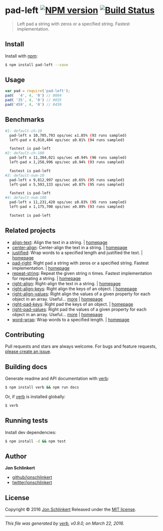 # pad-left [![NPM version](https://img.shields.io/npm/v/pad-left.svg)](https://www.npmjs.com/package/pad-left) [![Build Status](https://img.shields.io/travis/jonschlinkert/pad-left.svg)](https://travis-ci.org/jonschlinkert/pad-left)

> Left pad a string with zeros or a specified string. Fastest implementation.

## Install

Install with [npm](https://www.npmjs.com/):

```sh
$ npm install pad-left --save
```

## Usage

```js
var pad = require('pad-left');
pad(  '4', 4, '0') // 0004
pad( '35', 4, '0') // 0035
pad('459', 4, '0') // 0459
```

## Benchmarks

```sh
#1: default-ch-10
  pad-left x 10,705,793 ops/sec ±1.85% (93 runs sampled)
  left-pad x 6,010,404 ops/sec ±0.81% (94 runs sampled)

  fastest is pad-left
#2: default-ch-100
  pad-left x 11,304,021 ops/sec ±0.94% (96 runs sampled)
  left-pad x 1,258,996 ops/sec ±0.94% (93 runs sampled)

  fastest is pad-left
#3: default-num-10
  pad-left x 9,812,997 ops/sec ±0.65% (95 runs sampled)
  left-pad x 5,593,133 ops/sec ±0.87% (95 runs sampled)

  fastest is pad-left
#4: default-num-100
  pad-left x 11,231,420 ops/sec ±0.83% (95 runs sampled)
  left-pad x 1,175,700 ops/sec ±0.89% (93 runs sampled)

  fastest is pad-left
```

## Related projects

* [align-text](https://www.npmjs.com/package/align-text): Align the text in a string. | [homepage](https://github.com/jonschlinkert/align-text)
* [center-align](https://www.npmjs.com/package/center-align): Center-align the text in a string. | [homepage](https://github.com/jonschlinkert/center-align)
* [justified](https://www.npmjs.com/package/justified): Wrap words to a specified length and justified the text. | [homepage](https://github.com/jonschlinkert/justified)
* [pad-right](https://www.npmjs.com/package/pad-right): Right pad a string with zeros or a specified string. Fastest implementation. | [homepage](https://github.com/jonschlinkert/pad-right)
* [repeat-string](https://www.npmjs.com/package/repeat-string): Repeat the given string n times. Fastest implementation for repeating a string. | [homepage](https://github.com/jonschlinkert/repeat-string)
* [right-align](https://www.npmjs.com/package/right-align): Right-align the text in a string. | [homepage](https://github.com/jonschlinkert/right-align)
* [right-align-keys](https://www.npmjs.com/package/right-align-keys): Right align the keys of an object. | [homepage](https://github.com/jonschlinkert/right-align-keys)
* [right-align-values](https://www.npmjs.com/package/right-align-values): Right align the values of a given property for each object in an array. Useful… [more](https://www.npmjs.com/package/right-align-values) | [homepage](https://github.com/jonschlinkert/right-align-values)
* [right-pad-keys](https://www.npmjs.com/package/right-pad-keys): Right pad the keys of an object. | [homepage](https://github.com/jonschlinkert/right-pad-keys)
* [right-pad-values](https://www.npmjs.com/package/right-pad-values): Right pad the values of a given property for each object in an array. Useful… [more](https://www.npmjs.com/package/right-pad-values) | [homepage](https://github.com/jonschlinkert/right-pad-values)
* [word-wrap](https://www.npmjs.com/package/word-wrap): Wrap words to a specified length. | [homepage](https://github.com/jonschlinkert/word-wrap)

## Contributing

Pull requests and stars are always welcome. For bugs and feature requests, [please create an issue](https://github.com/jonschlinkert/pad-left/issues/new).

## Building docs

Generate readme and API documentation with [verb](https://github.com/verbose/verb):

```sh
$ npm install verb && npm run docs
```

Or, if [verb](https://github.com/verbose/verb) is installed globally:

```sh
$ verb
```

## Running tests

Install dev dependencies:

```sh
$ npm install -d && npm test
```

## Author

**Jon Schlinkert**

* [github/jonschlinkert](https://github.com/jonschlinkert)
* [twitter/jonschlinkert](http://twitter.com/jonschlinkert)

## License

Copyright © 2016 [Jon Schlinkert](https://github.com/jonschlinkert)
Released under the [MIT license](https://github.com/jonschlinkert/pad-left/blob/master/LICENSE).

***

_This file was generated by [verb](https://github.com/verbose/verb), v0.9.0, on March 22, 2016._